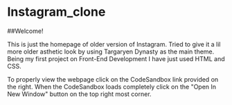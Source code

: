 # Instagram_clone
##Welcome!

This is just the homepage of older version of Instagram. Tried to give it a lil more older asthetic look by using Targaryen Dynasty as the main theme.
Being my first project on Front-End Development I have just used HTML and CSS.


To properly view the webpage click on the CodeSandbox link provided on the right. When the CodeSandbox loads completely click on the "Open In New Window" button on the top right most corner.
